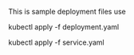 This is sample deployment files 
use 

kubectl apply -f deployment.yaml


kubectl apply -f service.yaml

